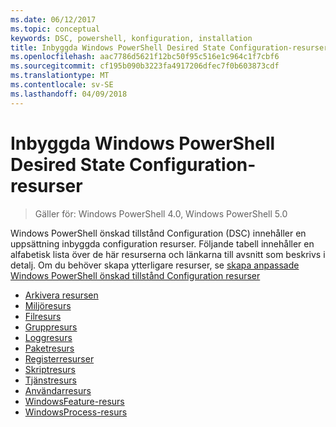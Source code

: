 ```yaml
---
ms.date: 06/12/2017
ms.topic: conceptual
keywords: DSC, powershell, konfiguration, installation
title: Inbyggda Windows PowerShell Desired State Configuration-resurser
ms.openlocfilehash: aac7786d5621f12bc50f95c516e1c964c1f7cbf6
ms.sourcegitcommit: cf195b090b3223fa4917206dfec7f0b603873cdf
ms.translationtype: MT
ms.contentlocale: sv-SE
ms.lasthandoff: 04/09/2018
---
```

# <a name="built-in-windows-powershell-desired-state-configuration-resources"></a>Inbyggda Windows PowerShell Desired State Configuration-resurser

> Gäller för: Windows PowerShell 4.0, Windows PowerShell 5.0

Windows PowerShell önskad tillstånd Configuration (DSC) innehåller en uppsättning inbyggda configuration resurser. Följande tabell innehåller en alfabetisk lista över de här resurserna och länkarna till avsnitt som beskrivs i detalj. Om du behöver skapa ytterligare resurser, se [skapa anpassade Windows PowerShell önskad tillstånd Configuration resurser](authoringResource.md)

* [Arkivera resursen](archiveResource.md)
* [Miljöresurs](environmentResource.md)
* [Filresurs](fileResource.md)
* [Gruppresurs](groupResource.md)
* [Loggresurs](logResource.md)
* [Paketresurs](packageResource.md)
* [Registerresurser](registryResource.md)
* [Skriptresurs](scriptResource.md)
* [Tjänstresurs](serviceResource.md)
* [Användarresurs](userResource.md)
* [WindowsFeature-resurs](windowsfeatureResource.md)
* [WindowsProcess-resurs](windowsProcessResource.md)